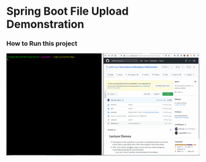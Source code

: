 # Spring Boot File Upload Demonstration

### How to Run this project
<a href="./demonstration.gif"><img src="./demonstration.gif"></a>